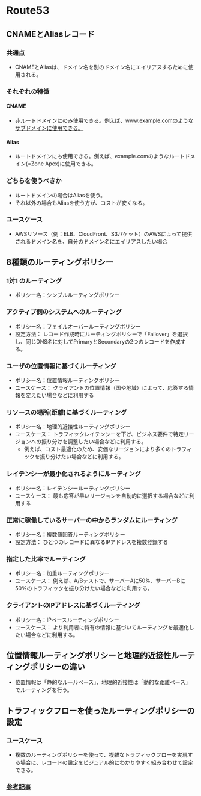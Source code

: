 
# Route53

## CNAMEとAliasレコード
### 共通点
- CNAMEとAliasは、ドメイン名を別のドメイン名にエイリアスするために使用される。

### それぞれの特徴
#### CNAME
- 非ルートドメインにのみ使用できる。例えば、www.example.comのようなサブドメインに使用できる。
#### Alias
- ルートドメインにも使用できる。例えば、example.comのようなルートドメイン(=Zone Apex)に使用できる。

### どちらを使うべきか
- ルートドメインの場合はAliasを使う。
- それ以外の場合もAliasを使う方が、コストが安くなる。

### ユースケース

- AWSリソース（例：ELB、CloudFront、S3バケット）のAWSによって提供されるドメイン名を、自分のドメイン名にエイリアスしたい場合


## 8種類のルーティングポリシー

### 1対1 のルーティング
- ポリシー名：シンプルルーティングポリシー

### アクティブ側のシステムへのルーティング
- ポリシー名：フェイルオーバールーティングポリシー
- 設定方法： レコード作成時にルーティングポリシーで「Failover」を選択し、同じDNS名に対してPrimaryとSecondaryの2つのレコードを作成する。

### ユーザの位置情報に基づくルーティング
- ポリシー名：位置情報ルーティングポリシー
- ユースケース： クライアントの位置情報（国や地域）によって、応答する情報を変えたい場合などに利用する

### リソースの場所(距離)に基づくルーティング
- ポリシー名：地理的近接性ルーティングポリシー
- ユースケース： トラフィックレイテンシーを下げ、ビジネス要件で特定リージョンへの振り分けを調整したい場合などに利用する。
  - 例えば、コスト最適化のため、安価なリージョンにより多くのトラフィックを振り分けたい場合などに利用する。

### レイテンシーが最小化されるようにルーティング
- ポリシー名：レイテンシールーティングポリシー
- ユースケース： 最も応答が早いリージョンを自動的に選択する場合などに利用する

### 正常に稼働しているサーバーの中からランダムにルーティング
- ポリシー名：複数値回答ルーティングポリシー
- 設定方法： ひとつのレコードに異なるIPアドレスを複数登録する

### 指定した比率でルーティング
- ポリシー名：加重ルーティングポリシー
- ユースケース： 例えば、A/Bテストで、サーバーAに50%、サーバーBに50%のトラフィックを振り分けたい場合などに利用する。

### クライアントのIPアドレスに基づくルーティング
- ポリシー名：IPベースルーティングポリシー
- ユースケース： より利用者に特有の情報に基づいてルーティングを最適化したい場合などに利用する。

## 位置情報ルーティングポリシーと地理的近接性ルーティングポリシーの違い
- 位置情報は「静的なルールベース」、地理的近接性は「動的な距離ベース」でルーティングを行う。


## トラフィックフローを使ったルーティングポリシーの設定
### ユースケース
- 複数のルーティングポリシーを使って、複雑なトラフィックフローを実現する場合に、レコードの設定をビジュアル的にわかりやすく組み合わせて設定できる。
### [参考記事](https://qiita.com/Unimaru/items/7a57fb52870c496dd52b)